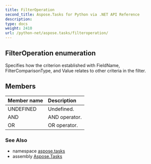 ```yaml
---
title: FilterOperation
second_title: Aspose.Tasks for Python via .NET API Reference
description: 
type: docs
weight: 2410
url: /python-net/aspose.tasks/filteroperation/
---
```


## FilterOperation enumeration

Specifies how the criterion established with FieldName, FilterComparisonType, and Value relates to other criteria in the filter.

## Members
| Member name | Description |
| :- | :- |
|UNDEFINED|Undefined.|
|AND|AND operator.|
|OR|OR operator.|

### See Also

* namespace [aspose.tasks](/tasks/python-net/aspose.tasks/)
* assembly [Aspose.Tasks](/tasks/python-net/)

